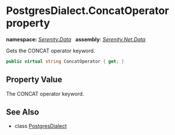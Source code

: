 # PostgresDialect.ConcatOperator property
**namespace:** *[Serenity.Data](../../README.md#serenity.data-namespace)*   **assembly**: *[Serenity.Net.Data](../../README.md)*

Gets the CONCAT operator keyword.

```csharp
public virtual string ConcatOperator { get; }
```

## Property Value

The CONCAT operator keyword.

## See Also

* class [PostgresDialect](../PostgresDialect.md)